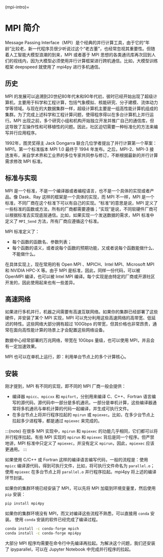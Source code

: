(mpi-intro)=
# MPI 简介

Message Passing Interface（MPI）是个经典的并行计算工具，由于它的“年龄”比较老，新一代程序员很少听说过这个“老古董”，也经常忽视其重要性。但随着人工智能大模型浪潮的到来，MPI 或者基于 MPI 思想的各类通讯库再次回到人们的视线内，因为大模型必须使用并行计算框架进行跨机通信。比如，大模型训练框架 deepspeed 就使用了 mpi4py 进行多机通信。

## 历史

MPI 的发展可以追溯到20世纪80年代末和90年代初，彼时已经开始出现了超级计算机，主要用于科学和工程计算，包括气象模拟、核能研究、分子建模、流体动力学等领域。与现在的大数据集群一样，超级计算机主要是一组高性能计算机组成的集群。为了完成上述科学和工程计算问题，使得程序得以在多台计算机上并行运行。MPI 出现之前，多个研究小组和机构开始独立开发并推广自己的通信库，但这导致了互操作性和可移植性的问题。因此，社区迫切需要一种标准化的方法来编写并行应用程序。

1992年，图灵奖得主 Jack Dongarra 联合几位学者提出了并行计算第一个草案：MPI1。第一个标准版本 MPI 1.0 最终于 1994 年发布。之后，MPI-2、MPI-3 接连发布，来自学术界和工业界的多位专家共同参与修订，不断根据最新的并行计算需求修改 MPI 标准。

## 标准与实现

MPI 是一个标准，不是一个编译器或者编程语言，也不是一个具体的实现或者产品。像 Dask、Ray 这样的框架是一个具体的实现，而 MPI 不一样，MPI 是一个标准，不同厂商在这个标准下可以有自己的实现。“标准”的意思是说，MPI 定义了一些标准的函数或方法，所有的厂商都需要遵循；“实现”是说，不同软硬件厂商可以根据标准去实现底层通信。比如，如果实现一个发送数据的需求，MPI 标准中定义了 `MPI_Send` 方法，所有厂商应遵循这个标准。

MPI 标准定义了：

* 每个函数的函数名、参数列表；
* 每个函数的语义，或者说每个函数的预期功能，又或者说每个函数能做什么、不能做什么。

在具体实现上，现在常用的有 Open MPI 、MPICH、Intel MPI、Microsoft MPI 和 NVIDIA HPC-X 等。由于 MPI 是标准，因此，同样一份代码，可以被 OpenMPI 编译，也可以被 Intel MPI 编译。每个实现是由特定的厂商或开源社区开发的，因此使用起来也有一些差异。

## 高速网络

如果进行多机并行，机器之间需要有高速互联网络。如果你的集群已经部署了这些硬件，并安装了某个 MPI 实现，MPI 可以充分利用这些高速网络的高带宽、低延迟的特性。这些网络大部分拥有超过 100Gbps 的带宽，但其价格也非常昂贵，通常在面向高性能计算的场景上才会配置这些网络设备。

数据中心经常部署的万兆网络，带宽在 10Gbps 量级，也可以使用 MPI，并且会有一定加速效果。

MPI 也可以在单机上运行，即：利用单台节点上的多个计算核心。

## 安装

刚才提到，MPI 有不同的实现，即不同的 MPI 厂商一般会提供：

* 编译器 `mpicc`、`mpicxx` 和 `mpifort`，分别用来编译 C、C++、Fortran 语言编写的源代码，源代码中一部分是多机通讯，一部分是单机计算，这些编译器通常将多机通讯与单机计算的代码一起编译，并生成可执行文件。
* 在多台节点上将并行程序拉起的 `mpirun` 或 `mpiexec`。比如，在多少台节点上拉起多少进程等，都是通过 `mpiexec` 来完成的。

:::{note}
在很多 MPI 实现中，`mpirun` 和 `mpiexec` 的功能几乎相同，它们都可以将并行程序拉起。有些 MPI 实现的 `mpirun` 和 `mpiexec` 背后是同一个程序。但严禁地讲，MPI 标准中只定义了 `mpiexec`，并没有定义 `mpirun`，因此，`mpiexec` 应该更通用。
:::

如果使用 C/C++ 或 Fortran 这样的编译语言编写代码，一般的流程是：使用 `mpicc` 编译源代码，得到可执行文件，比如，将可执行文件命名为 `parallel.o`；使用 `mpiexec` 在多台节点上将 `parallel.o` 并行程序拉起。mpi4py 将上述的编译环节封装。

如果你的集群环境已经安装了 MPI，可以先将 MPI 加载到环境变量里，然后使用 `pip` 安装：

```bash
pip install mpi4py
```

如果你的集群环境没有 MPI，而又对编译这些流程不熟悉，可以直接用 `conda` 安装。 使用 `conda` 安装的软件已经完成了编译过程。

```bash
conda install -c conda-forge mpich
conda install -c conda-forge mpi4py
```

大部分 MPI 程序均需要在命令行中先编译再拉起。为解决这个问题，我们还安装了 ipyparallel，可以在 Jupyter Notebook 中完成并行程序的拉起。